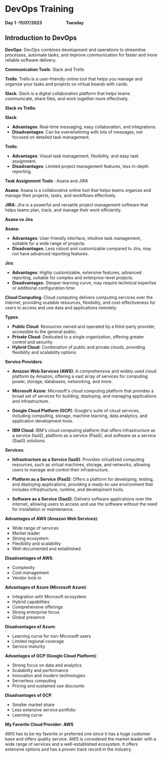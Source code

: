 # DevOps Training


#### Day 1 -11/07/2023&nbsp;&nbsp;&nbsp;&nbsp;&nbsp;&nbsp;&nbsp;&nbsp;&nbsp;&nbsp;&nbsp;&nbsp;&nbsp;&nbsp;&nbsp;&nbsp;&nbsp;&nbsp;&nbsp;&nbsp;&nbsp;&nbsp;&nbsp;&nbsp;Tuesday


## Introduction to DevOps

**DevOps**: DevOps combines development and operations to streamline processes, automate tasks, and improve communication for faster and more reliable software delivery.

**Communication Tools**: Slack and Trello

**Trello**: Trello is a user-friendly online tool that helps you manage and organize your tasks and projects on virtual boards with cards.

**Slack**: Slack is a digital collaboration platform that helps teams communicate, share files, and work together more effectively.

**Slack vs Trello**:

**Slack**:
- **Advantages**: Real-time messaging, easy collaboration, and integrations.
- **Disadvantages**: Can be overwhelming with lots of messages, not focused on detailed task management.

**Trello**:
- **Advantages**: Visual task management, flexibility, and easy task assignment.
- **Disadvantages**: Limited project management features, less in-depth reporting.

**Task Assignment Tools** : Asana and JIRA

**Asana**: Asana is a collaborative online tool that helps teams organize and manage their projects, tasks, and workflows effectively.

**JIRA**: Jira is a powerful and versatile project management software that helps teams plan, track, and manage their work efficiently.

**Asana vs Jira**

**Asana**:
- **Advantages**: User-friendly interface, intuitive task management, suitable for a wide range of projects.
- **Disadvantages**: Less robust and customizable compared to Jira, may not have advanced reporting features.

**Jira**:
- **Advantages**: Highly customizable, extensive features, advanced reporting, suitable for complex and enterprise-level projects.
- **Disadvantages**: Steeper learning curve, may require technical expertise or additional configuration time.

**Cloud Computing**: Cloud computing delivers computing services over the internet, providing scalable resources, flexibility, and cost-effectiveness for users to access and use data and applications remotely.

**Types**:
- **Public Cloud**: Resources owned and operated by a third-party provider, accessible to the general public.
- **Private Cloud**: Dedicated to a single organization, offering greater control and security.
- **Hybrid Cloud**: Combination of public and private clouds, providing flexibility and scalability options.

**Service Providers**:
- **Amazon Web Services (AWS)**: A comprehensive and widely used cloud platform by Amazon, offering a vast array of services for computing power, storage, databases, networking, and more.

- **Microsoft Azure**: Microsoft's cloud computing platform that provides a broad set of services for building, deploying, and managing applications and infrastructure.

- **Google Cloud Platform (GCP)**: Google's suite of cloud services, including computing, storage, machine learning, data analytics, and application development tools.

- **IBM Cloud**: IBM's cloud computing platform that offers infrastructure as a service (IaaS), platform as a service (PaaS), and software as a service (SaaS) solutions.

**Services**:
- **Infrastructure as a Service (IaaS)**: Provides virtualized computing resources, such as virtual machines, storage, and networks, allowing users to manage and control their infrastructure.

- **Platform as a Service (PaaS)**: Offers a platform for developing, testing, and deploying applications, providing a ready-to-use environment that includes infrastructure, runtime, and development tools.

- **Software as a Service (SaaS)**: Delivers software applications over the internet, allowing users to access and use the software without the need for installation or maintenance.

**Advantages of AWS (Amazon Web Services)**:
- Wide range of services
- Market leader
- Strong ecosystem
- Flexibility and scalability
- Well-documented and established

**Disadvantages of AWS**:
- Complexity
- Cost management
- Vendor lock-in

**Advantages of Azure (Microsoft Azure)**:
- Integration with Microsoft ecosystem
- Hybrid capabilities
- Comprehensive offerings
- Strong enterprise focus
- Global presence

**Disadvantages of Azure**:
- Learning curve for non-Microsoft users
- Limited regional coverage
- Service maturity

**Advantages of GCP (Google Cloud Platform)**:
- Strong focus on data and analytics
- Scalability and performance
- Innovation and modern technologies
- Serverless computing
- Pricing and sustained use discounts

**Disadvantages of GCP**:
- Smaller market share
- Less extensive service portfolio
- Learning curve

**My Favorite Cloud Provider: AWS**

AWS has to be my favorite or preferred one since it has a huge customer base and offers quality service. AWS is considered the market leader with a wide range of services and a well-established ecosystem. It offers extensive options and has a proven track record in the industry.

